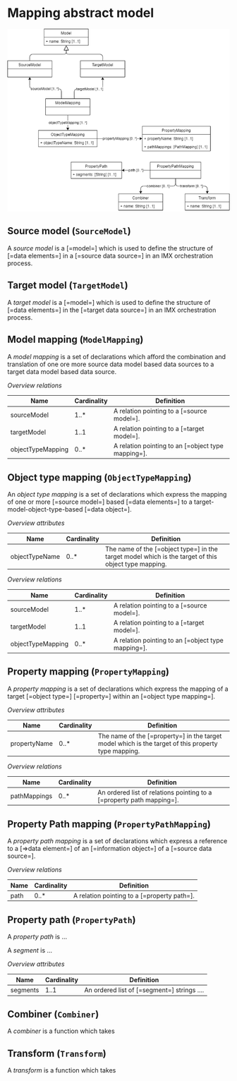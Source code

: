 # Mapping abstract model

![IMX Model Mapping](/media/imx-mapping-model.drawio.png "IMX Model Mapping")

## Source model (`SourceModel`)

A <dfn>source model</dfn> is a [=model=] which is used to define the structure of [=data elements=] in a [=source data source=] in an IMX orchestration process.

## Target model (`TargetModel`)

A <dfn>target model</dfn> is a [=model=] which is used to define the structure of [=data elements=] in the [=target data source=] in an IMX orchestration process.

## Model mapping (`ModelMapping`)

A <dfn>model mapping</dfn> is a set of declarations which afford the combination and translation of one ore more source data model based data sources to a target data model based data source.

_Overview relations_

| Name              | Cardinality | Definition                                            |
|-------------------|-------------|-------------------------------------------------------|
| sourceModel       | 1..*        | A relation pointing to a [=source model=].         |
| targetModel       | 1..1        | A relation pointing to a [=target model=].         |
| objectTypeMapping | 0..*        | A relation pointing to an [=object type mapping=]. |

## Object type mapping (`ObjectTypeMapping`)

An <dfn>object type mapping</dfn> is a set of declarations which express the mapping of one or more [=source model=] based [=data elements=] to a target-model-object-type-based [=data object=].

_Overview attributes_

| Name              | Cardinality | Definition                                                                                              |
|-------------------|-------------|---------------------------------------------------------------------------------------------------------|
| objectTypeName    | 0..*        | The name of the [=object type=] in the target model which is the target of this object type mapping. |

_Overview relations_

| Name              | Cardinality | Definition                                            |
|-------------------|-------------|-------------------------------------------------------|
| sourceModel       | 1..*        | A relation pointing to a [=source model=].         |
| targetModel       | 1..1        | A relation pointing to a [=target model=].         |
| objectTypeMapping | 0..*        | A relation pointing to an [=object type mapping=]. |

## Property mapping (`PropertyMapping`)

A <dfn>property mapping</dfn> is a set of declarations which express the mapping of a target [=object type=] [=property=] within an [=object type mapping=].

_Overview attributes_

| Name         | Cardinality | Definition                                                                                             |
|--------------|-------------|--------------------------------------------------------------------------------------------------------|
| propertyName | 0..*        | The name of the [=property=] in the target model which is the target of this property type mapping. |

_Overview relations_

| Name              | Cardinality | Definition                                                              |
|-------------------|-------------|-------------------------------------------------------------------------|
| pathMappings      | 0..*        | An ordered list of relations pointing to a [=property path mapping=]. |

## Property Path mapping (`PropertyPathMapping`)

A <dfn>property path mapping</dfn> is a set of declarations which express a reference to a [=>data element=] of an [=information object=] of a [=source data source=].

_Overview relations_

| Name | Cardinality | Definition                                     |
|------|-------------|------------------------------------------------|
| path | 0..*        | A relation pointing to a [=property path=]. |

## Property path (`PropertyPath`)

A <dfn>property path</dfn> is ...

A <dfn data-lt="segments">segment</dfn> is ...

_Overview attributes_

| Name     | Cardinality | Definition                                                                                              |
|----------|-------------|---------------------------------------------------------------------------------------------------------|
| segments | 1..1        | An ordered list of [=segment=] strings .... |

## Combiner (`Combiner`)

A <dfn>combiner</dfn> is a function which takes

## Transform (`Transform`)

A <dfn>transform</dfn> is a function which takes

